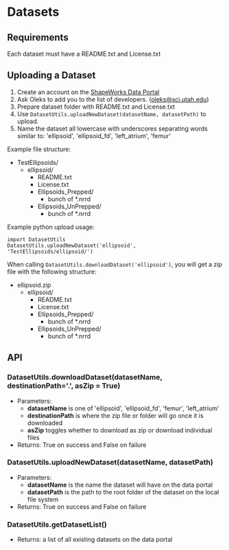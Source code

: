 
# Datasets

## Requirements

Each dataset must have a README.txt and License.txt


## Uploading a Dataset

1. Create an account on the [ShapeWorks Data Portal](http://cibc1.sci.utah.edu:8080/#?dialog=register)
2. Ask Oleks to add you to the list of developers. (oleks@sci.utah.edu)
3. Prepare dataset folder with README.txt and License.txt
4. Use `DatasetUtils.uploadNewDataset(datasetName, datasetPath)` to upload.
5. Name the dataset all lowercase with underscores separating words similar to: 'ellipsoid', 'ellipsoid_fd', 'left_atrium', 'femur'

Example file structure:
- TestEllipsoids/
  - ellipsoid/
    - README.txt
    - License.txt
    - Ellipsoids_Prepped/
      - bunch of \*.nrrd
    - Ellipsoids_UnPrepped/
      - bunch of \*.nrrd

Example python upload usage:
```
import DatasetUtils
DatasetUtils.uploadNewDataset('ellipsoid', 'TestEllipsoids/ellipsoid/')
```

When calling `DatasetUtils.downloadDataset('ellipsoid')`, you will get a zip file with the following structure:  
- ellipsoid.zip
  - ellipsoid/
    - README.txt
    - License.txt
    - Ellipsoids_Prepped/
      - bunch of \*.nrrd
    - Ellipsoids_UnPrepped/
      - bunch of \*.nrrd

## API

### DatasetUtils.downloadDataset(datasetName, destinationPath='.', asZip = True)  
- Parameters:   
  - **datasetName** is one of 'ellipsoid', 'ellipsoid_fd', 'femur', 'left_atrium'  
  - **destinationPath** is where the zip file or folder will go once it is downloaded  
  - **asZip** toggles whether to download as zip or download individual files   
- Returns: True on success and False on failure  

### DatasetUtils.uploadNewDataset(datasetName, datasetPath)
- Parameters:   
  - **datasetName** is the name the dataset will have on the data portal 
  - **datasetPath** is the path to the root folder of the dataset on the local file system  
- Returns: True on success and False on failure  

### DatasetUtils.getDatasetList()  
- Returns: a list of all existing datasets on the data portal  
